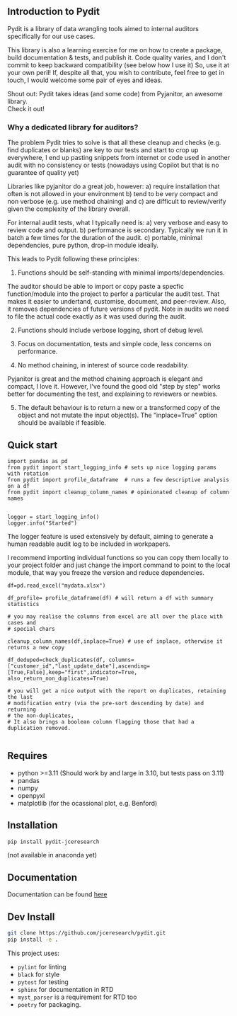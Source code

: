 
## Introduction to Pydit 

Pydit is a library of data wrangling tools aimed to internal auditors 
specifically for our use cases.

This library is also a learning exercise for me on how to create a package, build documentation & tests, and publish it. 
Code quality varies, and I don't commit to keep backward compatibility 
(see below how I use it) So, use it at your own peril! 
If, despite all that, you wish to contribute, feel free to get in touch, I would
welcome some pair of eyes and ideas.

Shout out: Pydit takes ideas (and some code) from Pyjanitor, an awesome library.  
Check it out!

### Why a dedicated library for auditors?

The problem Pydit tries to solve is that all these cleanup and checks (e.g. find 
duplicates or blanks) are key to our tests and start to crop up everywhere, 
I end up pasting snippets from internet or code used in another audit with 
no consistency or tests (nowadays using Copilot but that is no guarantee of quality yet)


Libraries like pyjanitor do a great job, however:
  a) require installation that often is not allowed in your environment 
  b) tend to be very compact and non verbose (e.g. use method chaining) and 
  c) are difficult to review/verify given the complexity of the library overall. 

For internal audit tests, what I typically need is:
  a) very verbose and easy to review code and output. 
  b) performance is secondary. Typically we run it in batch a few times for 
  the duration of the audit.
  c) portable, minimal dependencies, pure python, drop-in module ideally.

This leads to Pydit following these principles:

1.  Functions should be self-standing with minimal imports/dependencies. 

The auditor should be able to import or copy paste a specfic function/module into the project to 
perfor a particular the audit test. That makes it easier to undertand, customise, document, and 
peer-review.  Also, it removes dependencies of future versions of pydit. Note in audits we need to file 
the actual code exactly as it was used during the audit.

2. Functions should include verbose logging, short of debug level.

3. Focus on documentation, tests and simple code, less concerns on performance.

4. No method chaining, in interest of source code readability.

Pyjanitor is great and the method chaining approach is elegant and compact, I love it.
However, I've found the good old "step by step" works better for documenting the test, and explaining to reviewers
or newbies.

5. The default behaviour is to return a new or a transformed copy of the object and not mutate the input object(s). The "inplace=True" option should be available if feasible.



## Quick start
```
import pandas as pd
from pydit import start_logging_info # sets up nice logging params with rotation
from pydit import profile_dataframe  # runs a few descriptive analysis on a df
from pydit import cleanup_column_names # opinionated cleanup of column names


logger = start_logging_info()
logger.info("Started")

```

The logger feature is used extensively by default, aiming to generate a human 
readable audit log to be included in workpapers.

I recommend importing individual functions so you can copy them locally to your
project folder and just change the import command to point to the local module,
that way you freeze the version and reduce dependencies.

```
df=pd.read_excel("mydata.xlsx")

df_profile= profile_dataframe(df) # will return a df with summary statistics

# you may realise the columns from excel are all over the place with cases and
# special chars

cleanup_column_names(df,inplace=True) # use of inplace, otherwise it returns a new copy

df_deduped=check_duplicates(df, columns=["customer_id","last_update_date"],ascending=[True,False],keep="first",indicator=True, also_return_non_duplicates=True)

# you will get a nice output with the report on duplicates, retaining the last
# modification entry (via the pre-sort descending by date) and returning 
# the non-duplicates,  
# It also brings a boolean column flagging those that had a duplication removed.


```

## Requires
- python >=3.11 (Should work by and large in 3.10, but tests pass on 3.11)
- pandas
- numpy
- openpyxl
- matplotlib (for the ocassional plot, e.g. Benford)


## Installation
```bash
pip install pydit-jceresearch
```
(not available in anaconda yet)

## Documentation
Documentation can be found [here](https://pydit.readthedocs.io/en/latest/index.html)

## Dev Install
```bash
git clone https://github.com/jceresearch/pydit.git
pip install -e .
```
This project uses:
- ```pylint``` for linting 
- ```black``` for style 
- ```pytest``` for testing 
- ```sphinx``` for documentation in RTD 
- ```myst_parser``` is a requirement for RTD too 
- ```poetry``` for packaging. 


